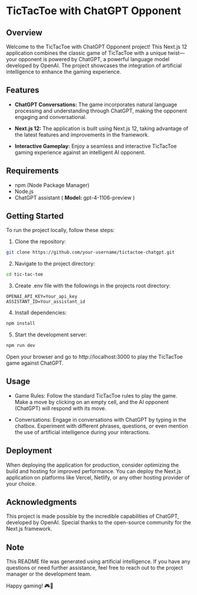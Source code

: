 # TicTacToe with ChatGPT Opponent

## Overview

Welcome to the TicTacToe with ChatGPT Opponent project! This Next.js 12 application combines the classic game of TicTacToe with a unique twist—your opponent is powered by ChatGPT, a powerful language model developed by OpenAI. The project showcases the integration of artificial intelligence to enhance the gaming experience.

## Features

- **ChatGPT Conversations:** The game incorporates natural language processing and understanding through ChatGPT, making the opponent engaging and conversational.

- **Next.js 12:** The application is built using Next.js 12, taking advantage of the latest features and improvements in the framework.

- **Interactive Gameplay:** Enjoy a seamless and interactive TicTacToe gaming experience against an intelligent AI opponent.

## **Requirements**

* npm (Node Package Manager)
* Node.js
* ChatGPT assistant ( **Model:** gpt-4-1106-preview )

## Getting Started

To run the project locally, follow these steps:
1. Clone the repository:

```bash
git clone https://github.com/your-username/tictactoe-chatgpt.git
```
2. Navigate to the project directory:

```bash
cd tic-tac-toe
```

3. Create .env file with the followings in the projects root directory:
```dotenv
OPENAI_API_KEY=Your_api_key
ASSISTANT_ID=Your_assistant_id
```

4. Install dependencies:
```bash
npm install
```
5. Start the development server:
```bash
npm run dev
```
Open your browser and go to http://localhost:3000 to play the TicTacToe game against ChatGPT.

## Usage
- Game Rules: Follow the standard TicTacToe rules to play the game. Make a move by clicking on an empty cell, and the AI opponent (ChatGPT) will respond with its move.

- Conversations: Engage in conversations with ChatGPT by typing in the chatbox. Experiment with different phrases, questions, or even mention the use of artificial intelligence during your interactions.

## Deployment
When deploying the application for production, consider optimizing the build and hosting for improved performance. You can deploy the Next.js application on platforms like Vercel, Netlify, or any other hosting provider of your choice.

## Acknowledgments
This project is made possible by the incredible capabilities of ChatGPT, developed by OpenAI. Special thanks to the open-source community for the Next.js framework.

## Note
This README file was generated using artificial intelligence. If you have any questions or need further assistance, feel free to reach out to the project manager or the development team.

Happy gaming! 🎮🤖
